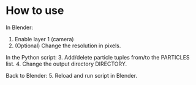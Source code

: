 # How to use

In Blender:
1. Enable layer 1 (camera)
2. (Optional) Change the resolution in pixels.

In the Python script:
3. Add/delete particle tuples from/to the PARTICLES list.
4. Change the output directory DIRECTORY.

Back to Blender:
5. Reload and run script in Blender.
